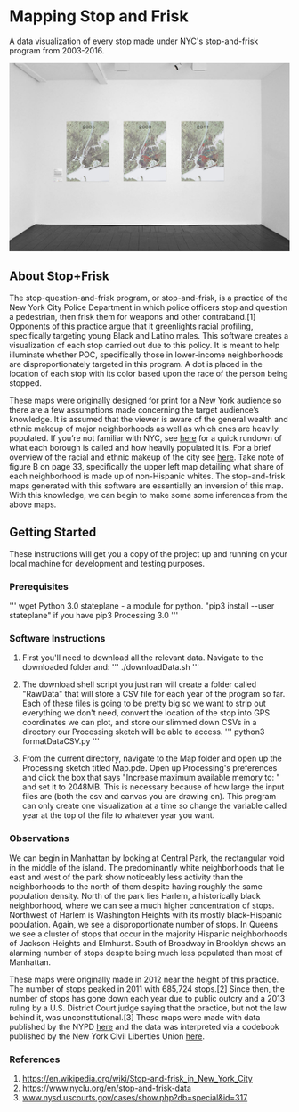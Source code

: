 # Mapping Stop and Frisk

A data visualization of every stop made under NYC's stop-and-frisk program from 2003-2016.

![alt text](https://raw.githubusercontent.com/jackbowen/MappingStopAndFrisk/master/Documentation/exhibit.jpg)

## About Stop+Frisk

The stop-question-and-frisk program, or stop-and-frisk, is a practice of the New York City Police Department in which police officers stop and question a pedestrian, then frisk them for weapons and other contraband.[1] Opponents of this practice argue that it greenlights racial profiling, specifically targeting young Black and Latino males. This software creates a visualization of each stop carried out due to this policy. It is meant to help illuminate whether POC, specifically those in lower-income neighborhoods are disproportionately targeted in this program. A dot is placed in the location of each stop with its color based upon the race of the person being stopped.

These maps were originally designed for print for a New York audience so there are a few assumptions made concerning the target audience’s knowledge. It is assumed that the viewer is aware of the general wealth and ethnic makeup of major neighborhoods as well as which ones are heavily populated. If you’re not familiar with NYC, see [here](http://www.undertheraedar.com/2012/01/population-density-in-new-york-city.html) for a quick rundown of what each borough is called and how heavily populated it is. For a brief overview of the racial and ethnic makeup of the city see 
[here](https://furmancenter.org/files/sotc/The_Changing_Racial_and_Ethnic_Makeup_of_New_York_City_Neighborhoods_11.pdf). Take note of figure B on page 33, specifically the upper left map detailing what share of each neighborhood is made up of non-Hispanic whites. The stop-and-frisk maps generated with this software are essentially an inversion of this map. With this knowledge, we can begin to make some some inferences from the above maps. 

## Getting Started

These instructions will get you a copy of the project up and running on your local machine for development and testing purposes. 

### Prerequisites
 
 '''
 wget
 Python 3.0
 stateplane - a module for python. "pip3 install --user stateplane" if you have pip3
 Processing 3.0
 '''

### Software Instructions

1. First you'll need to download all the relevant data. Navigate to the downloaded folder and:
'''
./downloadData.sh
'''

2. The download shell script you just ran will create a folder called "RawData" that will store a CSV file for each year of the program so far. Each of these files is going to be pretty big so we want to strip out everything we don't need, convert the location of the stop into GPS coordinates we can plot, and store our slimmed down CSVs in a directory our Processing sketch will be able to access.
'''
python3 formatDataCSV.py
'''

3. From the current directory, navigate to the Map folder and open up the Processing sketch titled Map.pde. Open up Processing's preferences and click the box that says "Increase maximum available memory to: " and set it to 2048MB. This is necessary because of how large the input files are (both the csv and canvas you are drawing on). This program can only create one visualization at a time so change the variable called year at the top of the file to whatever year you want. 

### Observations

We can begin in Manhattan by looking at Central Park, the rectangular void in the middle of the island. The predominantly white neighborhoods that lie east and west of the park show noticeably less activity than the neighborhoods to the north of them despite having roughly the same population density. North of the park lies Harlem, a historically black neighborhood, where we can see a much higher concentration of stops. Northwest of Harlem is Washington Heights with its mostly black-Hispanic population. Again, we see a disproportionate number of stops. In Queens we see a cluster of stops that occur in the majority Hispanic neighborhoods of Jackson Heights and Elmhurst. South of Broadway in Brooklyn shows an alarming number of stops despite being much less populated than most of Manhattan. 

These maps were originally made in 2012 near the height of this practice. The number of stops peaked in 2011 with 685,724 stops.[2] Since then, the number of stops has gone down each year due to public outcry and a 2013 ruling by a U.S. District Court judge saying that the practice, but not the law behind it, was unconstitutional.[3] These maps were made with data published by the NYPD [here](http://www1.nyc.gov/site/nypd/stats/reports-analysis/stopfrisk.page) and the data was interpreted via a codebook published by the New York Civil Liberties 
Union [here](https://www.nyclu.org/en/stop-and-frisk-data). 

### References

1. https://en.wikipedia.org/wiki/Stop-and-frisk_in_New_York_City
2. https://www.nyclu.org/en/stop-and-frisk-data
3. www.nysd.uscourts.gov/cases/show.php?db=special&id=317